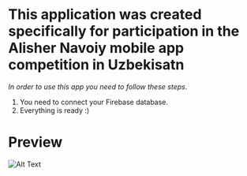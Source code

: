 # This application was created specifically for participation in the Alisher Navoiy mobile app competition in Uzbekisatn

_In order to use this app you need to follow these steps_.
1. You need to connect your Firebase database.
2. Everything is ready :)

# Preview
![Alt Text](https://github.com/Omadzze/Example/blob/main/book-video.gif)
